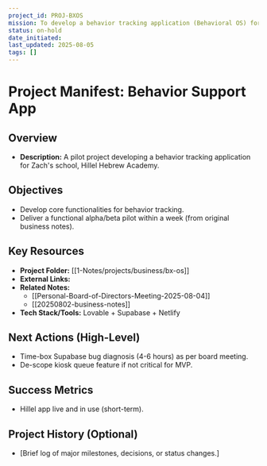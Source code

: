 ```yaml
---
project_id: PROJ-BXOS
mission: To develop a behavior tracking application (Behavioral OS) for Hillel Hebrew Academy.
status: on-hold
date_initiated: 
last_updated: 2025-08-05
tags: []
---
```

# Project Manifest: Behavior Support App

## Overview
*   **Description:** A pilot project developing a behavior tracking application for Zach's school, Hillel Hebrew Academy.

## Objectives
*   Develop core functionalities for behavior tracking.
*   Deliver a functional alpha/beta pilot within a week (from original business notes).

## Key Resources
*   **Project Folder:** [[1-Notes/projects/business/bx-os]]
*   **External Links:**
*   **Related Notes:**
    *   [[Personal-Board-of-Directors-Meeting-2025-08-04]]
    *   [[20250802-business-notes]]
*   **Tech Stack/Tools:** Lovable + Supabase + Netlify

## Next Actions (High-Level)
*   Time-box Supabase bug diagnosis (4-6 hours) as per board meeting.
*   De-scope kiosk queue feature if not critical for MVP.

## Success Metrics
*   Hillel app live and in use (short-term).

## Project History (Optional)
*   [Brief log of major milestones, decisions, or status changes.]